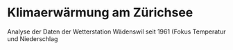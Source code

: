# Klimaerwärmung am Zürichsee
Analyse der Daten der Wetterstation Wädenswil seit 1961 (Fokus Temperatur und Niederschlag
